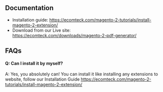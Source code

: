 ## Documentation

- Installation guide: https://ecomteck.com/magento-2-tutorials/install-magento-2-extension/
- Download from our Live site: https://ecomteck.com/downloads/magento-2-pdf-generator/

## FAQs

#### Q: Can I install it by myself?
A: Yes, you absolutely can! You can install it like installing any extensions to website, follow our Installation Guide https://ecomteck.com/magento-2-tutorials/install-magento-2-extension/
